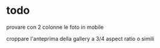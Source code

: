# todo

provare con 2 colonne le foto in mobile

croppare l'anteprima della gallery a 3/4 aspect ratio o simili
